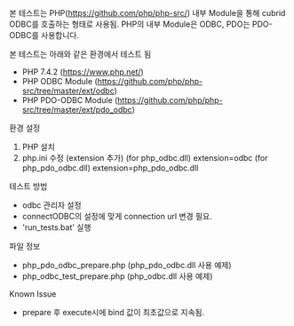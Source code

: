 본 테스트는 PHP(https://github.com/php/php-src/) 내부 Module을 통해 cubrid ODBC를 호출하는 형태로 사용됨.
PHP의 내부 Module은 ODBC, PDO는 PDO-ODBC를 사용합니다.

본 테스트는 아래와 같은 환경에서 테스트 됨
- PHP 7.4.2 (https://www.php.net/)
- PHP ODBC Module (https://github.com/php/php-src/tree/master/ext/odbc)
- PHP PDO-ODBC Module (https://github.com/php/php-src/tree/master/ext/pdo_odbc)

환경 설정
1. PHP 설치
2. php.ini 수정 (extension 추가)
(for php_odbc.dll) extension=odbc
(for php_pdo_odbc.dll) extension=php_pdo_odbc.dll

테스트 방법
- odbc 관리자 설정
- connectODBC의 설정에 맞게 connection url 변경 필요.
- 'run_tests.bat' 실행

파일 정보
- php_pdo_odbc_prepare.php (php_pdo_odbc.dll 사용 예제)
- php_odbc_test_prepare.php (php_odbc.dll 사용 예제)

Known Issue
- prepare 후 execute시에 bind 값이 최초값으로 지속됨.